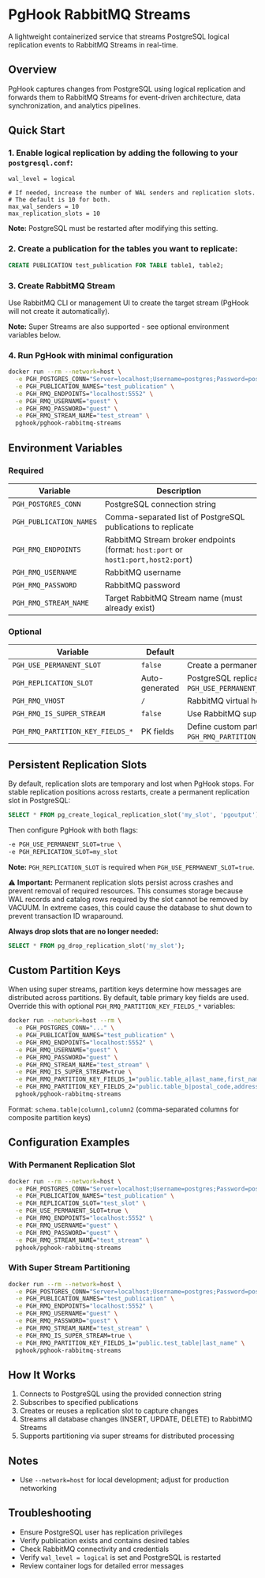 # PgHook RabbitMQ Streams

A lightweight containerized service that streams PostgreSQL logical replication events to RabbitMQ Streams in real-time.

## Overview

PgHook captures changes from PostgreSQL using logical replication and forwards them to RabbitMQ Streams for event-driven architecture, data synchronization, and analytics pipelines.

## Quick Start

### 1. Enable logical replication by adding the following to your `postgresql.conf`:

```
wal_level = logical

# If needed, increase the number of WAL senders and replication slots.
# The default is 10 for both.
max_wal_senders = 10
max_replication_slots = 10
```

**Note:** PostgreSQL must be restarted after modifying this setting.

### 2. Create a publication for the tables you want to replicate:

```sql
CREATE PUBLICATION test_publication FOR TABLE table1, table2;
```

### 3. Create RabbitMQ Stream

Use RabbitMQ CLI or management UI to create the target stream (PgHook will not create it automatically).

**Note:** Super Streams are also supported - see optional environment variables below.

### 4. Run PgHook with minimal configuration

```bash
docker run --rm --network=host \
  -e PGH_POSTGRES_CONN="Server=localhost;Username=postgres;Password=postgres;Database=test_db;ApplicationName=PgHook;Trust Server Certificate=true" \
  -e PGH_PUBLICATION_NAMES="test_publication" \
  -e PGH_RMQ_ENDPOINTS="localhost:5552" \
  -e PGH_RMQ_USERNAME="guest" \
  -e PGH_RMQ_PASSWORD="guest" \
  -e PGH_RMQ_STREAM_NAME="test_stream" \
  pghook/pghook-rabbitmq-streams
```

## Environment Variables

### Required

| Variable | Description |
|----------|-------------|
| `PGH_POSTGRES_CONN` | PostgreSQL connection string |
| `PGH_PUBLICATION_NAMES` | Comma-separated list of PostgreSQL publications to replicate |
| `PGH_RMQ_ENDPOINTS` | RabbitMQ Stream broker endpoints (format: `host:port` or `host1:port,host2:port`) |
| `PGH_RMQ_USERNAME` | RabbitMQ username |
| `PGH_RMQ_PASSWORD` | RabbitMQ password |
| `PGH_RMQ_STREAM_NAME` | Target RabbitMQ Stream name (must already exist) |

### Optional

| Variable | Default | Description |
|----------|---------|-------------|
| `PGH_USE_PERMANENT_SLOT` | `false` | Create a permanent replication slot (survives service restart) |
| `PGH_REPLICATION_SLOT` | Auto-generated | PostgreSQL replication slot name (required if `PGH_USE_PERMANENT_SLOT=true`) |
| `PGH_RMQ_VHOST` | `/` | RabbitMQ virtual host |
| `PGH_RMQ_IS_SUPER_STREAM` | `false` | Use RabbitMQ super stream for partitioning |
| `PGH_RMQ_PARTITION_KEY_FIELDS_*` | PK fields | Define custom partition keys for super streams (e.g., `PGH_RMQ_PARTITION_KEY_FIELDS_1="schema.table\|column1,column2"`) |

## Persistent Replication Slots

By default, replication slots are temporary and lost when PgHook stops. For stable replication positions across restarts, create a permanent replication slot in PostgreSQL:

```sql
SELECT * FROM pg_create_logical_replication_slot('my_slot', 'pgoutput');
```

Then configure PgHook with both flags:

```bash
-e PGH_USE_PERMANENT_SLOT=true \
-e PGH_REPLICATION_SLOT=my_slot
```

**Note:** `PGH_REPLICATION_SLOT` is required when `PGH_USE_PERMANENT_SLOT=true`.

⚠️ **Important:** Permanent replication slots persist across crashes and prevent removal of required resources. This consumes storage because WAL records and catalog rows required by the slot cannot be removed by VACUUM. In extreme cases, this could cause the database to shut down to prevent transaction ID wraparound.

**Always drop slots that are no longer needed:**

```sql
SELECT * FROM pg_drop_replication_slot('my_slot');
```

## Custom Partition Keys

When using super streams, partition keys determine how messages are distributed across partitions. By default, table primary key fields are used. Override this with optional `PGH_RMQ_PARTITION_KEY_FIELDS_*` variables:

```bash
docker run --network=host --rm \
  -e PGH_POSTGRES_CONN="..." \
  -e PGH_PUBLICATION_NAMES="test_publication" \
  -e PGH_RMQ_ENDPOINTS="localhost:5552" \
  -e PGH_RMQ_USERNAME="guest" \
  -e PGH_RMQ_PASSWORD="guest" \
  -e PGH_RMQ_STREAM_NAME="test_stream" \
  -e PGH_RMQ_IS_SUPER_STREAM=true \
  -e PGH_RMQ_PARTITION_KEY_FIELDS_1="public.table_a|last_name,first_name" \
  -e PGH_RMQ_PARTITION_KEY_FIELDS_2="public.table_b|postal_code,address" \
  pghook/pghook-rabbitmq-streams
```

Format: `schema.table|column1,column2` (comma-separated columns for composite partition keys)

## Configuration Examples

### With Permanent Replication Slot

```bash
docker run --rm --network=host \
  -e PGH_POSTGRES_CONN="Server=localhost;Username=postgres;Password=postgres;Database=test_db;ApplicationName=PgHook;Trust Server Certificate=true" \
  -e PGH_PUBLICATION_NAMES="test_publication" \
  -e PGH_REPLICATION_SLOT="test_slot" \
  -e PGH_USE_PERMANENT_SLOT=true \
  -e PGH_RMQ_ENDPOINTS="localhost:5552" \
  -e PGH_RMQ_USERNAME="guest" \
  -e PGH_RMQ_PASSWORD="guest" \
  -e PGH_RMQ_STREAM_NAME="test_stream" \
  pghook/pghook-rabbitmq-streams
```

### With Super Stream Partitioning

```bash
docker run --rm --network=host \
  -e PGH_POSTGRES_CONN="Server=localhost;Username=postgres;Password=postgres;Database=test_db;ApplicationName=PgHook;Trust Server Certificate=true" \
  -e PGH_PUBLICATION_NAMES="test_publication" \
  -e PGH_RMQ_ENDPOINTS="localhost:5552" \
  -e PGH_RMQ_USERNAME="guest" \
  -e PGH_RMQ_PASSWORD="guest" \
  -e PGH_RMQ_STREAM_NAME="test_stream" \
  -e PGH_RMQ_IS_SUPER_STREAM=true \
  -e PGH_RMQ_PARTITION_KEY_FIELDS_1="public.test_table|last_name" \
  pghook/pghook-rabbitmq-streams
```

## How It Works

1. Connects to PostgreSQL using the provided connection string
2. Subscribes to specified publications
3. Creates or reuses a replication slot to capture changes
4. Streams all database changes (INSERT, UPDATE, DELETE) to RabbitMQ Streams
5. Supports partitioning via super streams for distributed processing

## Notes

- Use `--network=host` for local development; adjust for production networking

## Troubleshooting

- Ensure PostgreSQL user has replication privileges
- Verify publication exists and contains desired tables
- Check RabbitMQ connectivity and credentials
- Verify `wal_level = logical` is set and PostgreSQL is restarted
- Review container logs for detailed error messages

